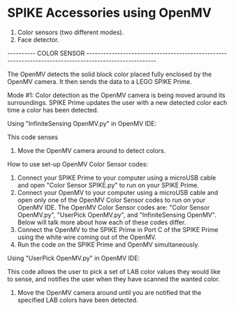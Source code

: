 # SPIKE Accessories using OpenMV

1. Color sensors (two different modes).
2. Face detector.

---------- COLOR SENSOR -------------------------------------------------------------------------------------------------------

The OpenMV detects the solid block color placed fully enclosed by the OpenMV camera. It then sends the data to a LEGO SPIKE Prime.

Mode #1: Color detection as the OpenMV camera is being moved around its surroundings. SPIKE Prime updates the user with a new detected color each time a color has been detected. 

Using "InfiniteSensing OpenMV.py" in OpenMV IDE:

This code senses 
1. Move the OpenMV camera around to detect colors.

How to use set-up OpenMV Color Sensor codes:
1. Connect your SPIKE Prime to your computer using a microUSB cable and open "Color Sensor SPIKE.py" to run on your SPIKE Prime.
2. Connect your OpenMV to your computer using a microUSB cable and open only one of the OpenMV Color Sensor codes to run on your OpenMV IDE. The OpenMV Color Sensor codes are: "Color Sensor OpenMV.py", "UserPick OpenMV.py", and "InfiniteSensing OpenMV". Below will talk more about how each of these codes differ. 
3. Connect the OpenMV to the SPIKE Prime in Port C of the SPIKE Prime using the white wire coming out of the OpenMV.
4. Run the code on the SPIKE Prime and OpenMV simultaneously.


Using "UserPick OpenMV.py" in OpenMV IDE:

This code allows the user to pick a set of LAB color values they would like to sense, and notifies the user when they have scanned the wanted color. 
1. Move the OpenMV camera around until you are notified that the specified LAB colors have been detected.



